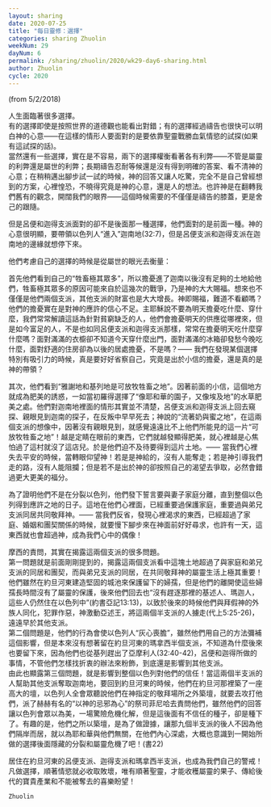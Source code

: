 ```yaml
---
layout: sharing
date: 2020-07-25
title: "每日靈修：選擇"
categories: sharing Zhuolin
weekNum: 29
dayNum: 6
permalink: /sharing/zhuolin/2020/wk29-day6-sharing.html
author: Zhuolin
cycle: 2020
---
```

(from 5/2/2018)

人生面臨著很多選擇。  
有的選擇即使是按照世界的道德觀也能看出對錯；有的選擇經過禱告也很快可以明白神的心意——在這樣的情形人要面對的是要依靠聖靈戰勝血氣情慾的試探(如果有這試探的話)。  
當然還有一些選擇，實在是不容易，兩下的選擇權衡看著各有利弊——不管是屬靈的利弊還是屬世的利弊；長期禱告忍耐等候還是沒有得到明確的答案、看不清神的心意；在稍稍邁出腳步試一試的時候，神的回答又讓人吃驚，完全不是自己曾經想到的方案，心裡惶恐，不曉得究竟是神的心意，還是人的想法。也許神是在翻轉我們舊有的觀念，開闊我們的眼界——這個時候需要的不僅僅是禱告的膝蓋，更是舍己的跟隨。  

但是呂便和迦得支派面對的卻不是後面那一種選擇，他們面對的是前面一種。神的心意很明顯，要帶領以色列人“進入”迦南地(32:7)，但是呂便支派和迦得支派在迦南地的邊緣就想停下來。  

他們考慮自己的選擇的時候是從屬世的眼光去衡量：  

首先他們看到自己的“牲畜極其眾多”，所以擔憂進了迦南以後沒有足夠的土地給他們，牲畜極其眾多的原因可能來自於這幾次的戰爭，乃是神的大大賜福。想來也不僅僅是他們兩個支派，其他支派的財富也是大大增長。神即賜福，難道不看顧嗎？他們的擔憂實在是對神的應許的信心不足。主耶穌說不要為明天擔憂吃什麼、穿什麼，我們常常解讀這話為針對貧窮缺乏的人，他們會擔憂明天的供應從哪裡來，但是如今富足的人，不是也如同呂便支派和迦得支派那樣，常常在擔憂明天吃什麼穿什麼嗎？面對滿滿的衣櫥卻不知道今天穿什麼出門，面對滿滿的冰箱卻發愁今晚吃什麼，面對舒適的住房卻為以後的居處擔憂，不是嗎？—— 我們在發現某個選擇特別有吸引力的時候，真是要好好省察自己，究竟是出於小信的擔憂，還是真的是神的帶領？  

其次，他們看到“雅謝地和基列地是可放牧牲畜之地”。因著前面的小信，這個地方就成為肥美的誘惑，一如當初羅得選擇了“像耶和華的園子，又像埃及地”的水草肥美之處。他們對迦南地裡面的情形其實並不清楚，呂便支派和迦得支派上回去窺探、親眼見到迦南的探子，在反叛中早早死去；神說的“流著奶與蜜之地”，在這兩個支派的想像中，因著沒有親眼見到，就感覺遠遠比不上他們所能見的這一片“可放牧牲畜之地”！越是定睛在眼前的東西，它們就越發顯得肥美，就心裡越是心焦怕過了這村就沒了這店兒。於是他們迫不及待要得到這片土地。—— 當我們心裡失去平安的時候，當轉眼仰望神！若是是神給的，沒有人能奪走；若是神引導我們走的路，沒有人能阻攔；但是若不是出於神的卻按照自己的渴望去爭取，必然會錯過更大更美的福分。  

為了證明他們不是在分裂以色列，他們發下誓言要與妻子家庭分離，直到整個以色列得到應許之地的日子。這地在他們心裡面，已經重要過保護家庭，重要過與弟兄支派同居共同敬拜神。—— 當我們反省，發現心裡渴求的東西，已經超過了家庭、婚姻和團契關係的時候，就要慢下腳步來在神面前好好尋求，也許有一天，這東西就也會超過神，成為我們心中的偶像！  

摩西的責問，其實在揭露這兩個支派的很多問題。  
第一問題就是前面剛剛提到的，揭露這兩個支派看中這塊土地超過了與家庭和弟兄支派的同居和團契，而與弟兄支派的同居，在共同敬拜神的屬靈生活上極其重要！他們雖然在約旦河東建造堅固的城池來保護留下的婦孺，但是他們的離開使這些婦孺長時間沒有了屬靈的保護，後來他們回去也“沒有趕逐那裡的基述人、瑪迦人，這些人仍然住在以色列中”(約書亞記13:13)，以致於後來的時候他們與拜假神的外族人同化，犯罪作惡，神激動亞述王，將這兩個半支派的人擄走(代上5:25-26)，遠遠早於其他支派。  
第二個問題是，他們的行為會使以色列人“灰心喪膽”，雖然他們用自己的方法彌補這個影響，但是本來沒有想著留在約旦河東的瑪拿西半個支派，不知道為什麼後來也要留下來，因為他們也從基列趕出了亞摩利人(32:40-42)，呂便和迦得所做的事情，不管他們怎樣找折衷的辦法來粉飾，到底還是影響到其他支派。  
由此也顯露第三個問題，就是影響到整個以色列對他們的信任！當這兩個半支派的人幫助其他支派奪取迦南地，要回到約旦河東的時候，他們在約旦河那裡築了一座高大的壇，以色列人全會眾聽說他們在神指定的敬拜場所之外築壇，就要去攻打他們，派了赫赫有名的“以神的忌邪為心”的祭司菲尼哈去責問他們，雖然他們的回答讓以色列會眾以為美，一場驚險危機化解，但是這後面有不信任的種子，卻是種下了。有趣的是，他們之所以築壇，是為了做證據，讓那九個半支派的後人不因為他們隔岸而居，就以為耶和華與他們無關，在他們內心深處，大概也意識到一開始所做的選擇後面隱藏的分裂和屬靈危機了吧！(書22)  

居住在約旦河東的呂便支派、迦得支派和瑪拿西半支派，也成為我們自己的警戒！凡做選擇，順著情慾就必收取敗壞，唯有順著聖靈，才能收穫屬靈的果子、傳給後代的寶貴產業和不能被奪去的喜樂盼望！  

`Zhuolin`  

